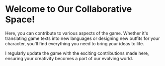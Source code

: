 # Welcome to Our Collaborative Space!

Here, you can contribute to various aspects of the game. Whether it's translating game texts into new languages or designing new outfits for your character, you'll find everything you need to bring your ideas to life.

I regularly update the game with the exciting contributions made here, ensuring your creativity becomes a part of our evolving world.
